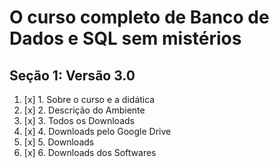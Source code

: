 # O curso completo de Banco de Dados e SQL sem mistérios

## Seção 1: Versão 3.0

1. [x] 1. Sobre o curso e a didática
2. [x] 2. Descrição do Ambiente
3. [x] 3. Todos os Downloads
4. [x] 4. Downloads pelo Google Drive
5. [x] 5. Downloads
6. [x] 6. Downloads dos Softwares
